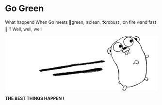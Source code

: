# Go Green

What happend When Go meets 🎄green, ❄️clean, 🛠robust , on fire 🔥and fast 🚀 ? Well, well, well




![Example](https://raw.githubusercontent.com/pyaesone17/go-green/master/Golang.png)


**THE BEST THINGS HAPPEN !**
